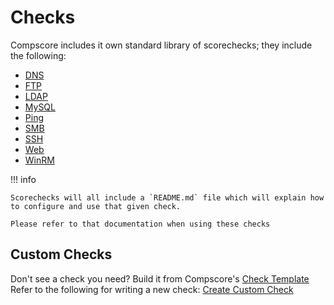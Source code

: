 # Checks

Compscore includes it own standard library of scorechecks; they include the following:

- [DNS](https://github.com/compscore/dns)
- [FTP](https://github.com/compscore/ftp)
- [LDAP](https://github.com/compscore/ldap)
- [MySQL](https://github.com/compscore/mysql)
- [Ping](https://github.com/compscore/ping)
- [SMB](https://github.com/compscore/smb)
- [SSH](https://github.com/compscore/ssh)
- [Web](https://github.com/compscore/web)
- [WinRM](https://github.com/compscore/winrm)

!!! info

    Scorechecks will all include a `README.md` file which will explain how to configure and use that given check.

    Please refer to that documentation when using these checks

## Custom Checks

Don't see a check you need? Build it from Compscore's [Check Template](https://github.com/compscore/check-template)  
Refer to the following for writing a new check: [Create Custom Check](custom_checks.md)
